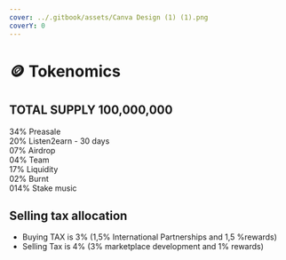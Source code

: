 ```yaml
---
cover: ../.gitbook/assets/Canva Design (1) (1).png
coverY: 0
---
```


# 🪙 Tokenomics

## **TOTAL SUPPLY** 100,000,000

34%  Preasale \
20%  Listen2earn - 30 days\
07%  Airdrop\
04%  Team\
17%   Liquidity\
02%  Burnt\
014%  Stake music

## &#x20;Selling tax allocation

* Buying TAX is 3% (1,5% International Partnerships and 1,5 %rewards)
* Selling Tax is 4% (3% marketplace development and 1% rewards)
